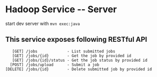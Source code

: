 # Hadoop Service -- Server

start dev server with `mvn exec:java`

## This service exposes following RESTful API

```
   [GET] /jobs             - List submitted jobs
   [GET] /jobs/{id}        - Get the job by provided id
   [GET] /jobs/{id}/status - Get the job status by provided id
  [POST] /jobs/upload      - Submit a job
[DELETE] /jobs/{id}        - Delete submitted job by provided id
```